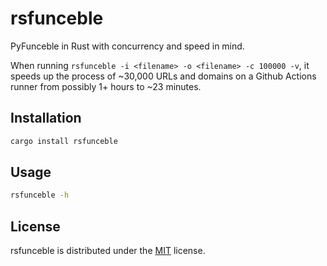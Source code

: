 # rsfunceble
PyFunceble in Rust with concurrency and speed in mind.

When running `rsfunceble -i <filename> -o <filename> -c 100000 -v`, it speeds up the process of ~30,000 URLs and domains on a Github Actions runner from possibly 1+ hours to ~23 minutes.

## Installation
```bash
cargo install rsfunceble
```

## Usage
```bash
rsfunceble -h
```

## License
rsfunceble is distributed under the [MIT](https://opensource.org/licenses/MIT) license.
```
